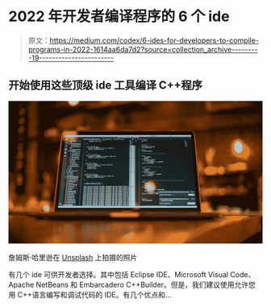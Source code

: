 # 2022 年开发者编译程序的 6 个 ide

> 原文：<https://medium.com/codex/6-ides-for-developers-to-compile-programs-in-2022-1614aa6da7d2?source=collection_archive---------19----------------------->

## 开始使用这些顶级 ide 工具编译 C++程序

![](img/119df0a41ddc3b007001aaf57c92e530.png)

詹姆斯·哈里逊在 [Unsplash](https://unsplash.com?utm_source=medium&utm_medium=referral) 上拍摄的照片

有几个 ide 可供开发者选择。其中包括 Eclipse IDE、Microsoft Visual Code、Apache NetBeans 和 Embarcadero C++Builder。但是，我们建议使用允许您用 C++语言编写和调试代码的 IDE。有几个优点和…